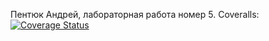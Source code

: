 Пентюк Андрей, лабораторная работа номер 5. Coveralls: [![Coverage Status](https://coveralls.io/repos/github/v1pzer/laba5/badge.svg?branch=main)](https://coveralls.io/github/v1pzer/laba5?branch=main)
